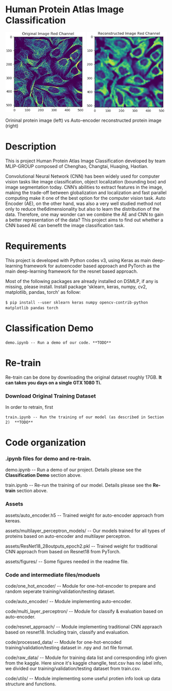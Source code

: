 Human Protein Atlas Image Classification
===========
<img src="assets/figures/readme_header_left.png" alt="original" height="250px" width="250px"> <img src="assets/figures/readme_header_right.png" alt="reconstructed" height="250px" width="250px">

Orininal protein image (left) vs Auto-encoder reconstructed protein image (right) 

Description 
===========
This is project Human Protein Atlas Image Classification developed by team MLIP-GROUP composed of Chenghao, Changtai, Huaqing, Haotian.

Convolutional Neural Network (CNN) has been widely used for computer vision tasks like image classification, object localization (bounding box) and image segmentation today.  CNN’s abilities to extract features in the image,  making the trade-off between globalization and localization and fast parallel computing make it one of the best option for the computer vision task. Auto Encoder (AE), on the other hand, was also a very well studied method not only to reduce the6dimensionality but also to learn the distribution of the data. Therefore, one may wonder can we combine the AE and CNN to gain a better representation of the data? This project aims to find out whether a CNN based AE can benefit the image classification task.

Requirements 
============
This project is developed with Python codes v3, using Keras as main deep-learning framework for autoencoder based approach and PyTorch as the main deep-learning framework for the resnet based approach. 

Most of the following packages are already installed on DSMLP, if any is missing, please install. 
Install package 'sklearn, keras, numpy, cv2, matplotlib, pandas, torch' as follow: 

`$ pip install --user sklearn keras numpy opencv-contrib-python matplotlib pandas torch`


Classification Demo  
=================
```
demo.ipynb -- Run a demo of our code. **TODO**
```

Re-train
=================
Re-train can be done by downloading the original dataset roughly 17GB. **It can takes you days on a single GTX 1080 Ti.**

### Download Original Training Dataset
In order to retrain, first 

```
train.ipynb -- Run the training of our model (as described in Section 2)  **TODO**
```


Code organization 
=================

### .ipynb files for demo and re-train.
demo.ipynb -- Run a demo of our project. Details please see the **Classification Demo** section above.

train.ipynb -- Re-run the training of our model. Details please see the **Re-train** section above.

### Assets 
assets/auto_encoder.h5 -- Trained weight for auto-encoder approach from kereas.

assets/multilayer_perceptron_models/ -- Our models trained for all types of proteins based on auto-encoder and multilayer perceptron. 

assets/ResNet18_28outputs_epoch2.pkl -- Trained weight for traditional CNN approach from based on Resnet18 from PyTorch.

assets/figures/ -- Some figures needed in the readme file.

### Code and intermediate files/moduels
code/one_hot_encoder/ -- Module for one-hot-encoder to prepare and random seperate training/validation/testing dataset.

code/auto_encoder/ -- Module implementing auto-encoder. 

code/multi_layer_perceptron/ -- Module for classify & evaluation based on auto-encoder. 

code/resnet_approach/ -- Module implementing traditional CNN appraach based on resnet18. Including train, classify and evaluation.

code/processed_data/ -- Module for one-hot-encoded training/validation/testing dataset in .npy and .txt file format.

code/raw_data/ -- Module for training data list and corresponding info given from the kaggle. Here since it's kaggle changlle, test.csv has no label info, we divided our training/validation/testing dataset from train.csv.

code/utils/ -- Module implementing some useful protien info look up data structure and functions. 





